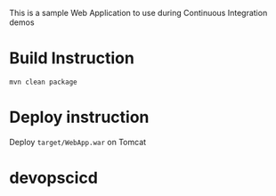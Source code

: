 This is a sample Web Application to use during Continuous Integration demos

# Build Instruction


```
mvn clean package
```

# Deploy instruction

Deploy ```target/WebApp.war``` on Tomcat
 
# devopscicd
